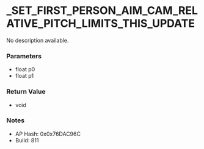# _SET_FIRST_PERSON_AIM_CAM_RELATIVE_PITCH_LIMITS_THIS_UPDATE

No description available.

### Parameters
* float p0
* float p1

### Return Value
* void

### Notes
* AP Hash: 0x0x76DAC96C
* Build: 811

